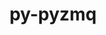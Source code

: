 ---
title: "py-pyzmq"
layout: cache
categories: [package, develop]
meta: {"compilers": ["gcc@11.1.0", "gcc@11.4.0", "gcc@9.4.0", "intel-oneapi-compilers@2025.1.0"], "num_specs": 114, "num_specs_by_stack": {"data-vis-sdk": 12, "e4s": 37, "e4s-neoverse-v2": 37, "e4s-neoverse_v1": 12, "e4s-oneapi": 11, "e4s-power": 5, "root": 114}, "oss": ["ubuntu20.04", "ubuntu22.04"], "platforms": ["linux"], "stacks": ["data-vis-sdk", "e4s", "e4s-neoverse-v2", "e4s-neoverse_v1", "e4s-oneapi", "e4s-power", "root"], "targets": ["neoverse_v1", "neoverse_v2", "ppc64le", "x86_64_v3"], "versions": ["17.1.2", "26.2.0"]}
spec_details: [{"compiler": "gcc@11.4.0", "hash": "2aina4bdwgfiwrukkw7th7qi44r7qwib", "os": "ubuntu22.04", "platform": "linux", "size": "-", "stacks": ["e4s", "root"], "target": "x86_64_v3", "variants": ["build_system=python_pip"], "versions": ["17.1.2"]}, {"compiler": "gcc@11.4.0", "hash": "2tabwygglg6hx7prpxkjxqmy35dxiruu", "os": "ubuntu22.04", "platform": "linux", "size": "-", "stacks": ["e4s", "root"], "target": "x86_64_v3", "variants": ["build_system=python_pip"], "versions": ["17.1.2"]}, {"compiler": "gcc@11.4.0", "hash": "2vd2x2rdp2bacmrbq5wunrhtws6dyjn6", "os": "ubuntu22.04", "platform": "linux", "size": "-", "stacks": ["e4s-neoverse-v2", "root"], "target": "neoverse_v2", "variants": ["build_system=python_pip"], "versions": ["26.2.0"]}, {"compiler": "gcc@11.4.0", "hash": "3scawm6hgjjj6u2iz6funfebfi26cu5a", "os": "ubuntu22.04", "platform": "linux", "size": "-", "stacks": ["e4s", "root"], "target": "x86_64_v3", "variants": ["build_system=python_pip"], "versions": ["26.2.0"]}, {"compiler": "gcc@9.4.0", "hash": "3ugiafbokcx6nlbud3jbcpdjyluckcir", "os": "ubuntu20.04", "platform": "linux", "size": "-", "stacks": ["e4s-power", "root"], "target": "ppc64le", "variants": ["build_system=python_pip"], "versions": ["26.2.0"]}, {"compiler": "gcc@11.4.0", "hash": "4257b5n5qjlgorn2lnycsjnpjdhe5da3", "os": "ubuntu22.04", "platform": "linux", "size": "-", "stacks": ["e4s-neoverse-v2", "root"], "target": "neoverse_v2", "variants": ["build_system=python_pip"], "versions": ["26.2.0"]}, {"compiler": "gcc@11.4.0", "hash": "42rcrwpy6oiimc7qcvbzpgpj6fscyi4u", "os": "ubuntu22.04", "platform": "linux", "size": "-", "stacks": ["e4s", "root"], "target": "x86_64_v3", "variants": ["build_system=python_pip"], "versions": ["26.2.0"]}, {"compiler": "gcc@11.4.0", "hash": "4b56cp7l7eghndepvptjp7kwwt67rfjk", "os": "ubuntu22.04", "platform": "linux", "size": "-", "stacks": ["e4s-neoverse-v2", "root"], "target": "neoverse_v2", "variants": ["build_system=python_pip"], "versions": ["26.2.0"]}, {"compiler": "gcc@11.4.0", "hash": "4eik4cmf4zmbefhkskbgsavjsrlxtbmb", "os": "ubuntu22.04", "platform": "linux", "size": "-", "stacks": ["e4s-neoverse-v2", "root"], "target": "neoverse_v2", "variants": ["build_system=python_pip"], "versions": ["17.1.2"]}, {"compiler": "gcc@11.4.0", "hash": "5dyulc4cxj2dscjch6gj26rkh24xlc7a", "os": "ubuntu22.04", "platform": "linux", "size": "-", "stacks": ["e4s-neoverse_v1", "root"], "target": "neoverse_v1", "variants": ["build_system=python_pip"], "versions": ["26.2.0"]}, {"compiler": "gcc@11.4.0", "hash": "5e2m2pgs2kr7ubgzjincoiwbedccsmqm", "os": "ubuntu22.04", "platform": "linux", "size": "-", "stacks": ["e4s", "root"], "target": "x86_64_v3", "variants": ["build_system=python_pip"], "versions": ["26.2.0"]}, {"compiler": "gcc@11.4.0", "hash": "5f54tcur2lsf4bda6fdpqik5y4rlvtag", "os": "ubuntu22.04", "platform": "linux", "size": "-", "stacks": ["e4s-neoverse_v1", "root"], "target": "neoverse_v1", "variants": ["build_system=python_pip"], "versions": ["26.2.0"]}, {"compiler": "gcc@11.4.0", "hash": "5hrf3p4u5o7uatt5dowcleun4lvzcoik", "os": "ubuntu22.04", "platform": "linux", "size": "-", "stacks": ["e4s", "root"], "target": "x86_64_v3", "variants": ["build_system=python_pip"], "versions": ["26.2.0"]}, {"compiler": "gcc@11.4.0", "hash": "5ksksegb4n5do3bsqk3mq6vzwzbtnef5", "os": "ubuntu22.04", "platform": "linux", "size": "-", "stacks": ["e4s", "root"], "target": "x86_64_v3", "variants": ["build_system=python_pip"], "versions": ["17.1.2"]}, {"compiler": "gcc@11.4.0", "hash": "5l5ygt4tpd7zacchmoeprtm6ucgbfdla", "os": "ubuntu22.04", "platform": "linux", "size": "-", "stacks": ["e4s-neoverse-v2", "root"], "target": "neoverse_v2", "variants": ["build_system=python_pip"], "versions": ["17.1.2"]}, {"compiler": "gcc@11.1.0", "hash": "5v74ibqslezw3l73p2clhxst5ehe5aqx", "os": "ubuntu20.04", "platform": "linux", "size": "-", "stacks": ["data-vis-sdk", "root"], "target": "x86_64_v3", "variants": ["build_system=python_pip"], "versions": ["26.2.0"]}, {"compiler": "gcc@11.4.0", "hash": "6g4iq4jd5vybw7md6l3456pgis7xpvna", "os": "ubuntu22.04", "platform": "linux", "size": "-", "stacks": ["e4s", "root"], "target": "x86_64_v3", "variants": ["build_system=python_pip"], "versions": ["17.1.2"]}, {"compiler": "gcc@9.4.0", "hash": "6rc7b2mvg7y5anyvrrp7c3hvrbr3wvxd", "os": "ubuntu20.04", "platform": "linux", "size": "-", "stacks": ["e4s-power", "root"], "target": "ppc64le", "variants": ["build_system=python_pip"], "versions": ["17.1.2"]}, {"compiler": "gcc@11.4.0", "hash": "6wz4uhxogyl5eoquyzdep23aac2s63bu", "os": "ubuntu22.04", "platform": "linux", "size": "-", "stacks": ["e4s", "root"], "target": "x86_64_v3", "variants": ["build_system=python_pip"], "versions": ["26.2.0"]}, {"compiler": "gcc@11.4.0", "hash": "75zyy6cfygc6635wnz6ofy33ucbaywra", "os": "ubuntu22.04", "platform": "linux", "size": "-", "stacks": ["e4s-neoverse_v1", "root"], "target": "neoverse_v1", "variants": ["build_system=python_pip"], "versions": ["17.1.2"]}, {"compiler": "gcc@11.4.0", "hash": "7eib54spqogialkl35p7ttkrgam7d2ax", "os": "ubuntu22.04", "platform": "linux", "size": "-", "stacks": ["e4s-neoverse-v2", "root"], "target": "neoverse_v2", "variants": ["build_system=python_pip"], "versions": ["26.2.0"]}, {"compiler": "gcc@11.4.0", "hash": "7q4e4tqpak3iyk5oayxemsea57xc54xr", "os": "ubuntu22.04", "platform": "linux", "size": "-", "stacks": ["e4s-neoverse_v1", "root"], "target": "neoverse_v1", "variants": ["build_system=python_pip"], "versions": ["26.2.0"]}, {"compiler": "gcc@11.4.0", "hash": "7txdnnqmj36dx5cxckyto46wqmhpvphg", "os": "ubuntu22.04", "platform": "linux", "size": "-", "stacks": ["e4s-neoverse-v2", "root"], "target": "neoverse_v2", "variants": ["build_system=python_pip"], "versions": ["26.2.0"]}, {"compiler": "gcc@11.4.0", "hash": "atrq36ama6u2jhvk6kg3q463vion4vpv", "os": "ubuntu22.04", "platform": "linux", "size": "-", "stacks": ["e4s", "root"], "target": "x86_64_v3", "variants": ["build_system=python_pip"], "versions": ["26.2.0"]}, {"compiler": "intel-oneapi-compilers@2025.1.0", "hash": "bte6sq2mg3mih22cmrdnyvl6cmxnlf77", "os": "ubuntu22.04", "platform": "linux", "size": "-", "stacks": ["e4s-oneapi", "root"], "target": "x86_64_v3", "variants": ["build_system=python_pip"], "versions": ["17.1.2"]}, {"compiler": "gcc@11.1.0", "hash": "btij3md3qsclr7losaf5hxs7kuppexri", "os": "ubuntu20.04", "platform": "linux", "size": "-", "stacks": ["data-vis-sdk", "root"], "target": "x86_64_v3", "variants": ["build_system=python_pip"], "versions": ["26.2.0"]}, {"compiler": "intel-oneapi-compilers@2025.1.0", "hash": "d3ghyatlaiv44m46cyjbhrnugdyxns66", "os": "ubuntu22.04", "platform": "linux", "size": "-", "stacks": ["e4s-oneapi", "root"], "target": "x86_64_v3", "variants": ["build_system=python_pip"], "versions": ["17.1.2"]}, {"compiler": "gcc@11.4.0", "hash": "dj6tmz4hm6loengcsedpj67i2xergivh", "os": "ubuntu22.04", "platform": "linux", "size": "-", "stacks": ["e4s-neoverse-v2", "root"], "target": "neoverse_v2", "variants": ["build_system=python_pip"], "versions": ["26.2.0"]}, {"compiler": "gcc@11.4.0", "hash": "do36s2wjelsmzekkwi2x7sxdmhaabztj", "os": "ubuntu22.04", "platform": "linux", "size": "-", "stacks": ["e4s", "root"], "target": "x86_64_v3", "variants": ["build_system=python_pip"], "versions": ["26.2.0"]}, {"compiler": "gcc@11.4.0", "hash": "dxrgojflo5ky5kpkb4zgxovygly6segn", "os": "ubuntu22.04", "platform": "linux", "size": "-", "stacks": ["e4s", "root"], "target": "x86_64_v3", "variants": ["build_system=python_pip"], "versions": ["17.1.2"]}, {"compiler": "gcc@11.4.0", "hash": "ehb2quaeghhtusvk753lup3u3ze67mrh", "os": "ubuntu22.04", "platform": "linux", "size": "-", "stacks": ["e4s-neoverse-v2", "root"], "target": "neoverse_v2", "variants": ["build_system=python_pip"], "versions": ["26.2.0"]}, {"compiler": "gcc@11.4.0", "hash": "eitwzonexlucefuy72rujdzz4yxfffzd", "os": "ubuntu22.04", "platform": "linux", "size": "-", "stacks": ["e4s", "root"], "target": "x86_64_v3", "variants": ["build_system=python_pip"], "versions": ["26.2.0"]}, {"compiler": "intel-oneapi-compilers@2025.1.0", "hash": "f72tj2bxhsgxidr5332rwf4ceczu4k4p", "os": "ubuntu22.04", "platform": "linux", "size": "-", "stacks": ["e4s-oneapi", "root"], "target": "x86_64_v3", "variants": ["build_system=python_pip"], "versions": ["17.1.2"]}, {"compiler": "gcc@11.4.0", "hash": "fj6jdppl7cmrp3m7bcougpcyqwyznjts", "os": "ubuntu22.04", "platform": "linux", "size": "-", "stacks": ["e4s", "root"], "target": "x86_64_v3", "variants": ["build_system=python_pip"], "versions": ["17.1.2"]}, {"compiler": "gcc@11.4.0", "hash": "fp32mgewfiie2stseyrkviqpnxi6ul6f", "os": "ubuntu22.04", "platform": "linux", "size": "-", "stacks": ["e4s", "root"], "target": "x86_64_v3", "variants": ["build_system=python_pip"], "versions": ["26.2.0"]}, {"compiler": "intel-oneapi-compilers@2025.1.0", "hash": "fukryxttkfapvidav5n5nphekmnaatrf", "os": "ubuntu22.04", "platform": "linux", "size": "-", "stacks": ["e4s-oneapi", "root"], "target": "x86_64_v3", "variants": ["build_system=python_pip"], "versions": ["17.1.2"]}, {"compiler": "gcc@9.4.0", "hash": "ged2bvyxb5cgzlngbrlkiwtkbz4ztsm6", "os": "ubuntu20.04", "platform": "linux", "size": "-", "stacks": ["e4s-power", "root"], "target": "ppc64le", "variants": ["build_system=python_pip"], "versions": ["26.2.0"]}, {"compiler": "gcc@11.1.0", "hash": "goyh4eqib2hg5mqaqvoc7lmkepdieoqp", "os": "ubuntu20.04", "platform": "linux", "size": "-", "stacks": ["data-vis-sdk", "root"], "target": "x86_64_v3", "variants": ["build_system=python_pip"], "versions": ["26.2.0"]}, {"compiler": "gcc@11.4.0", "hash": "hdusrm5ofgymocfeia3nvtraefedfd27", "os": "ubuntu22.04", "platform": "linux", "size": "-", "stacks": ["e4s", "root"], "target": "x86_64_v3", "variants": ["build_system=python_pip"], "versions": ["26.2.0"]}, {"compiler": "intel-oneapi-compilers@2025.1.0", "hash": "htkrskt4rz2gkgfsvlxsbhwc6wuxomqj", "os": "ubuntu22.04", "platform": "linux", "size": "-", "stacks": ["e4s-oneapi", "root"], "target": "x86_64_v3", "variants": ["build_system=python_pip"], "versions": ["17.1.2"]}, {"compiler": "gcc@11.4.0", "hash": "hux7r4okhanoscqxl457sqxi76l446aa", "os": "ubuntu22.04", "platform": "linux", "size": "-", "stacks": ["e4s-neoverse-v2", "root"], "target": "neoverse_v2", "variants": ["build_system=python_pip"], "versions": ["17.1.2"]}, {"compiler": "gcc@9.4.0", "hash": "huzllifuec2taogszphkeoamwahsvveg", "os": "ubuntu20.04", "platform": "linux", "size": "-", "stacks": ["e4s-power", "root"], "target": "ppc64le", "variants": ["build_system=python_pip"], "versions": ["26.2.0"]}, {"compiler": "gcc@11.4.0", "hash": "iotbec4mftahg4qjq73mbpnp6kbne7y3", "os": "ubuntu22.04", "platform": "linux", "size": "-", "stacks": ["e4s-neoverse-v2", "root"], "target": "neoverse_v2", "variants": ["build_system=python_pip"], "versions": ["26.2.0"]}, {"compiler": "intel-oneapi-compilers@2025.1.0", "hash": "iqgnp4icest2iyfefle33iyxt3r7elfx", "os": "ubuntu22.04", "platform": "linux", "size": "-", "stacks": ["e4s-oneapi", "root"], "target": "x86_64_v3", "variants": ["build_system=python_pip"], "versions": ["17.1.2"]}, {"compiler": "intel-oneapi-compilers@2025.1.0", "hash": "itoqkckpnlcfiueid4os6ajhhzaxesaj", "os": "ubuntu22.04", "platform": "linux", "size": "-", "stacks": ["e4s-oneapi", "root"], "target": "x86_64_v3", "variants": ["build_system=python_pip"], "versions": ["17.1.2"]}, {"compiler": "gcc@11.4.0", "hash": "iycofr6mf2arpgdz5hsocmycueztgxoq", "os": "ubuntu22.04", "platform": "linux", "size": "-", "stacks": ["e4s-neoverse_v1", "root"], "target": "neoverse_v1", "variants": ["build_system=python_pip"], "versions": ["26.2.0"]}, {"compiler": "gcc@11.1.0", "hash": "j3aqiayg5vwquxcy2kkzrso67eg2nzc3", "os": "ubuntu20.04", "platform": "linux", "size": "-", "stacks": ["data-vis-sdk", "root"], "target": "x86_64_v3", "variants": ["build_system=python_pip"], "versions": ["26.2.0"]}, {"compiler": "gcc@11.1.0", "hash": "jlv4asskfjxgrok2djpr4focth57gnef", "os": "ubuntu20.04", "platform": "linux", "size": "-", "stacks": ["data-vis-sdk", "root"], "target": "x86_64_v3", "variants": ["build_system=python_pip"], "versions": ["26.2.0"]}, {"compiler": "gcc@11.4.0", "hash": "jrbab7mobcfcwjse4ovdp62jcqs4dn3e", "os": "ubuntu22.04", "platform": "linux", "size": "-", "stacks": ["e4s-neoverse_v1", "root"], "target": "neoverse_v1", "variants": ["build_system=python_pip"], "versions": ["17.1.2"]}, {"compiler": "gcc@11.4.0", "hash": "jtu2mk5zp3ncty4h67pmbolpaatsqjxu", "os": "ubuntu22.04", "platform": "linux", "size": "-", "stacks": ["e4s-neoverse-v2", "root"], "target": "neoverse_v2", "variants": ["build_system=python_pip"], "versions": ["17.1.2"]}, {"compiler": "gcc@11.4.0", "hash": "jtzpwzcz4sacpt5h6nzdb2daoctmudts", "os": "ubuntu22.04", "platform": "linux", "size": "-", "stacks": ["e4s-neoverse-v2", "root"], "target": "neoverse_v2", "variants": ["build_system=python_pip"], "versions": ["26.2.0"]}, {"compiler": "gcc@11.1.0", "hash": "jyitd24wfoxgfkg6xpmcnd4c75rbrz55", "os": "ubuntu20.04", "platform": "linux", "size": "-", "stacks": ["data-vis-sdk", "root"], "target": "x86_64_v3", "variants": ["build_system=python_pip"], "versions": ["26.2.0"]}, {"compiler": "intel-oneapi-compilers@2025.1.0", "hash": "kai7pok3scn4plygotgcksvs2qur6op6", "os": "ubuntu22.04", "platform": "linux", "size": "-", "stacks": ["e4s-oneapi", "root"], "target": "x86_64_v3", "variants": ["build_system=python_pip"], "versions": ["17.1.2"]}, {"compiler": "gcc@11.4.0", "hash": "kgqrq3sllg7x7xy2nl67ygwognz3ztgp", "os": "ubuntu22.04", "platform": "linux", "size": "-", "stacks": ["e4s-neoverse-v2", "root"], "target": "neoverse_v2", "variants": ["build_system=python_pip"], "versions": ["26.2.0"]}, {"compiler": "gcc@11.4.0", "hash": "kipv4sk2ufdn3o2uak4e5g2ooiq64y42", "os": "ubuntu22.04", "platform": "linux", "size": "-", "stacks": ["e4s-neoverse-v2", "root"], "target": "neoverse_v2", "variants": ["build_system=python_pip"], "versions": ["26.2.0"]}, {"compiler": "gcc@11.4.0", "hash": "klbkillbcvxsdqpcbmuvkqsrbh2pstpa", "os": "ubuntu22.04", "platform": "linux", "size": "-", "stacks": ["e4s-neoverse-v2", "root"], "target": "neoverse_v2", "variants": ["build_system=python_pip"], "versions": ["26.2.0"]}, {"compiler": "gcc@11.4.0", "hash": "kp5m2ghlmhv4xfvehisljlbwlclww3xu", "os": "ubuntu22.04", "platform": "linux", "size": "-", "stacks": ["e4s-neoverse-v2", "root"], "target": "neoverse_v2", "variants": ["build_system=python_pip"], "versions": ["17.1.2"]}, {"compiler": "gcc@11.4.0", "hash": "ksau2a2az5nluubyaw2e7slmbxa733ap", "os": "ubuntu22.04", "platform": "linux", "size": "-", "stacks": ["e4s-neoverse-v2", "root"], "target": "neoverse_v2", "variants": ["build_system=python_pip"], "versions": ["26.2.0"]}, {"compiler": "gcc@11.4.0", "hash": "l5szrxxxgt4opipxzsdcsglq4c3ssraa", "os": "ubuntu22.04", "platform": "linux", "size": "-", "stacks": ["e4s", "root"], "target": "x86_64_v3", "variants": ["build_system=python_pip"], "versions": ["17.1.2"]}, {"compiler": "gcc@11.4.0", "hash": "l6sbukacayrsdumaryerc36dwblxetas", "os": "ubuntu22.04", "platform": "linux", "size": "-", "stacks": ["e4s", "root"], "target": "x86_64_v3", "variants": ["build_system=python_pip"], "versions": ["26.2.0"]}, {"compiler": "gcc@11.4.0", "hash": "lg2y3iwhsngszzfmoob55f52ka4kk3uv", "os": "ubuntu22.04", "platform": "linux", "size": "-", "stacks": ["e4s", "root"], "target": "x86_64_v3", "variants": ["build_system=python_pip"], "versions": ["17.1.2"]}, {"compiler": "gcc@11.4.0", "hash": "ljkjwiwpgrnmh2kzw5iln3wg7oiplrnz", "os": "ubuntu22.04", "platform": "linux", "size": "-", "stacks": ["e4s-neoverse-v2", "root"], "target": "neoverse_v2", "variants": ["build_system=python_pip"], "versions": ["17.1.2"]}, {"compiler": "gcc@11.4.0", "hash": "loupt5ji2lh4a3gge43cst5g5yc22wkh", "os": "ubuntu22.04", "platform": "linux", "size": "-", "stacks": ["e4s-neoverse_v1", "root"], "target": "neoverse_v1", "variants": ["build_system=python_pip"], "versions": ["17.1.2"]}, {"compiler": "gcc@11.4.0", "hash": "luysefwz45rcgpex37wlesnfoit7wxrr", "os": "ubuntu22.04", "platform": "linux", "size": "-", "stacks": ["e4s", "root"], "target": "x86_64_v3", "variants": ["build_system=python_pip"], "versions": ["26.2.0"]}, {"compiler": "gcc@11.1.0", "hash": "lvxa4nq2eqflanxca7n3w7smq3hh4xir", "os": "ubuntu20.04", "platform": "linux", "size": "-", "stacks": ["data-vis-sdk", "root"], "target": "x86_64_v3", "variants": ["build_system=python_pip"], "versions": ["26.2.0"]}, {"compiler": "gcc@11.4.0", "hash": "m2d7im6u5ixnbwgk7bzr3yuz3nowcmri", "os": "ubuntu22.04", "platform": "linux", "size": "-", "stacks": ["e4s", "root"], "target": "x86_64_v3", "variants": ["build_system=python_pip"], "versions": ["26.2.0"]}, {"compiler": "gcc@11.4.0", "hash": "m674ypquq5nh6mnabifembylp73nwobs", "os": "ubuntu22.04", "platform": "linux", "size": "-", "stacks": ["e4s-neoverse-v2", "root"], "target": "neoverse_v2", "variants": ["build_system=python_pip"], "versions": ["26.2.0"]}, {"compiler": "gcc@11.1.0", "hash": "mrj72hbjx6bojk7sjl3rdb7ebaytfisy", "os": "ubuntu20.04", "platform": "linux", "size": "-", "stacks": ["data-vis-sdk", "root"], "target": "x86_64_v3", "variants": ["build_system=python_pip"], "versions": ["26.2.0"]}, {"compiler": "gcc@9.4.0", "hash": "nnbnuj73dgc6635bzrj3wd5mk2q4lq6m", "os": "ubuntu20.04", "platform": "linux", "size": "-", "stacks": ["e4s-power", "root"], "target": "ppc64le", "variants": ["build_system=python_pip"], "versions": ["26.2.0"]}, {"compiler": "gcc@11.4.0", "hash": "nq2yce6as32cjulykgpkncc2gwfilq2h", "os": "ubuntu22.04", "platform": "linux", "size": "-", "stacks": ["e4s-neoverse-v2", "root"], "target": "neoverse_v2", "variants": ["build_system=python_pip"], "versions": ["26.2.0"]}, {"compiler": "gcc@11.4.0", "hash": "nvdq6cgd7e5src7nu26n7cy356pepx63", "os": "ubuntu22.04", "platform": "linux", "size": "-", "stacks": ["e4s", "root"], "target": "x86_64_v3", "variants": ["build_system=python_pip"], "versions": ["26.2.0"]}, {"compiler": "gcc@11.4.0", "hash": "nxvjcyy6f3psrtwy4lweim4uavjelcmo", "os": "ubuntu22.04", "platform": "linux", "size": "-", "stacks": ["e4s", "root"], "target": "x86_64_v3", "variants": ["build_system=python_pip"], "versions": ["26.2.0"]}, {"compiler": "gcc@11.4.0", "hash": "nz4azz4g7lwurlyfdufmzvznldv72bt7", "os": "ubuntu22.04", "platform": "linux", "size": "-", "stacks": ["e4s", "root"], "target": "x86_64_v3", "variants": ["build_system=python_pip"], "versions": ["26.2.0"]}, {"compiler": "gcc@11.4.0", "hash": "ocawmcmpqtzxdylyq74pkvik2nfsdrz3", "os": "ubuntu22.04", "platform": "linux", "size": "-", "stacks": ["e4s-neoverse-v2", "root"], "target": "neoverse_v2", "variants": ["build_system=python_pip"], "versions": ["26.2.0"]}, {"compiler": "gcc@11.4.0", "hash": "p5v75hlpgrra55babfegbvl2zdzczrbn", "os": "ubuntu22.04", "platform": "linux", "size": "-", "stacks": ["e4s", "root"], "target": "x86_64_v3", "variants": ["build_system=python_pip"], "versions": ["26.2.0"]}, {"compiler": "gcc@11.1.0", "hash": "paqioexglbbqkfyckmqc5seu45e3yui6", "os": "ubuntu20.04", "platform": "linux", "size": "-", "stacks": ["data-vis-sdk", "root"], "target": "x86_64_v3", "variants": ["build_system=python_pip"], "versions": ["26.2.0"]}, {"compiler": "gcc@11.4.0", "hash": "pe5da4tvzc3s3agzuus3tolvpyfrrp7t", "os": "ubuntu22.04", "platform": "linux", "size": "-", "stacks": ["e4s", "root"], "target": "x86_64_v3", "variants": ["build_system=python_pip"], "versions": ["26.2.0"]}, {"compiler": "gcc@11.4.0", "hash": "pfk2552nayt2ftrh5ekmir7m3osbbxpm", "os": "ubuntu22.04", "platform": "linux", "size": "-", "stacks": ["e4s", "root"], "target": "x86_64_v3", "variants": ["build_system=python_pip"], "versions": ["26.2.0"]}, {"compiler": "gcc@11.4.0", "hash": "pocy2qdxfvdvwg4l3mx3d4f4w3fzr223", "os": "ubuntu22.04", "platform": "linux", "size": "-", "stacks": ["e4s-neoverse_v1", "root"], "target": "neoverse_v1", "variants": ["build_system=python_pip"], "versions": ["26.2.0"]}, {"compiler": "gcc@11.4.0", "hash": "pv3dc7h2vpx2rgjplho7baeg5wdlxhl4", "os": "ubuntu22.04", "platform": "linux", "size": "-", "stacks": ["e4s", "root"], "target": "x86_64_v3", "variants": ["build_system=python_pip"], "versions": ["26.2.0"]}, {"compiler": "gcc@11.4.0", "hash": "q2geuflso3qs7bxynijbvxlyszewpaqa", "os": "ubuntu22.04", "platform": "linux", "size": "-", "stacks": ["e4s-neoverse_v1", "root"], "target": "neoverse_v1", "variants": ["build_system=python_pip"], "versions": ["26.2.0"]}, {"compiler": "gcc@11.4.0", "hash": "q63ymppv4xf56yz7sz6zxuzzfubyiecq", "os": "ubuntu22.04", "platform": "linux", "size": "-", "stacks": ["e4s", "root"], "target": "x86_64_v3", "variants": ["build_system=python_pip"], "versions": ["17.1.2"]}, {"compiler": "gcc@11.4.0", "hash": "qhaaks7lt6737iq4xhbra24e6ylxpgjw", "os": "ubuntu22.04", "platform": "linux", "size": "-", "stacks": ["e4s-neoverse-v2", "root"], "target": "neoverse_v2", "variants": ["build_system=python_pip"], "versions": ["26.2.0"]}, {"compiler": "gcc@11.4.0", "hash": "rafwgwqqes623xchrfifsb3pppvmdzw6", "os": "ubuntu22.04", "platform": "linux", "size": "-", "stacks": ["e4s-neoverse-v2", "root"], "target": "neoverse_v2", "variants": ["build_system=python_pip"], "versions": ["26.2.0"]}, {"compiler": "gcc@11.4.0", "hash": "rphzivmvujbseeohjmjymm5wtkivakin", "os": "ubuntu22.04", "platform": "linux", "size": "-", "stacks": ["e4s-neoverse_v1", "root"], "target": "neoverse_v1", "variants": ["build_system=python_pip"], "versions": ["26.2.0"]}, {"compiler": "gcc@11.4.0", "hash": "seydwvhluy4rmjzw2t2vf5vof2pxtb5z", "os": "ubuntu22.04", "platform": "linux", "size": "-", "stacks": ["e4s", "root"], "target": "x86_64_v3", "variants": ["build_system=python_pip"], "versions": ["26.2.0"]}, {"compiler": "gcc@11.4.0", "hash": "sji6t6emvhijlrcxm3tzgza2ngowqnsj", "os": "ubuntu22.04", "platform": "linux", "size": "-", "stacks": ["e4s-neoverse-v2", "root"], "target": "neoverse_v2", "variants": ["build_system=python_pip"], "versions": ["17.1.2"]}, {"compiler": "gcc@11.4.0", "hash": "sk75iv4lw5ekvagjmw2gx22uun5d7erb", "os": "ubuntu22.04", "platform": "linux", "size": "-", "stacks": ["e4s-neoverse-v2", "root"], "target": "neoverse_v2", "variants": ["build_system=python_pip"], "versions": ["26.2.0"]}, {"compiler": "gcc@11.4.0", "hash": "ssvcodpyhkakredry4n66krxk5koasrm", "os": "ubuntu22.04", "platform": "linux", "size": "-", "stacks": ["e4s-neoverse-v2", "root"], "target": "neoverse_v2", "variants": ["build_system=python_pip"], "versions": ["26.2.0"]}, {"compiler": "gcc@11.4.0", "hash": "stcnnxvp3vrwedwy7jsgdo4rjavsjt3w", "os": "ubuntu22.04", "platform": "linux", "size": "-", "stacks": ["e4s-neoverse-v2", "root"], "target": "neoverse_v2", "variants": ["build_system=python_pip"], "versions": ["17.1.2"]}, {"compiler": "gcc@11.4.0", "hash": "swkd4t7gdsafjlj6fjnjhf532yvatihv", "os": "ubuntu22.04", "platform": "linux", "size": "-", "stacks": ["e4s", "root"], "target": "x86_64_v3", "variants": ["build_system=python_pip"], "versions": ["17.1.2"]}, {"compiler": "gcc@11.4.0", "hash": "t6ovccdyvzmfcccyh6e53riucwl5hvgk", "os": "ubuntu22.04", "platform": "linux", "size": "-", "stacks": ["e4s", "root"], "target": "x86_64_v3", "variants": ["build_system=python_pip"], "versions": ["26.2.0"]}, {"compiler": "gcc@11.4.0", "hash": "vftn3yeyuchn4xw3jdp2ugrv3kyhdbrx", "os": "ubuntu22.04", "platform": "linux", "size": "-", "stacks": ["e4s", "root"], "target": "x86_64_v3", "variants": ["build_system=python_pip"], "versions": ["26.2.0"]}, {"compiler": "gcc@11.4.0", "hash": "vqmiwxjtxiz6dqmlojm7ogmpfftplgkk", "os": "ubuntu22.04", "platform": "linux", "size": "-", "stacks": ["e4s-neoverse-v2", "root"], "target": "neoverse_v2", "variants": ["build_system=python_pip"], "versions": ["26.2.0"]}, {"compiler": "gcc@11.4.0", "hash": "vr7sdn4cx6o6lqp5m3g3au43pnnkim7q", "os": "ubuntu22.04", "platform": "linux", "size": "-", "stacks": ["e4s-neoverse-v2", "root"], "target": "neoverse_v2", "variants": ["build_system=python_pip"], "versions": ["26.2.0"]}, {"compiler": "gcc@11.1.0", "hash": "whpqla2476nxpmczlgyz562pibrp73ft", "os": "ubuntu20.04", "platform": "linux", "size": "-", "stacks": ["data-vis-sdk", "root"], "target": "x86_64_v3", "variants": ["build_system=python_pip"], "versions": ["26.2.0"]}, {"compiler": "gcc@11.4.0", "hash": "wulp5uwm752v5r7x4q4gesjexvjc3lud", "os": "ubuntu22.04", "platform": "linux", "size": "-", "stacks": ["e4s", "root"], "target": "x86_64_v3", "variants": ["build_system=python_pip"], "versions": ["26.2.0"]}, {"compiler": "gcc@11.1.0", "hash": "wv7zhigx5idzrjnbfakgrdxtsp7fz3au", "os": "ubuntu20.04", "platform": "linux", "size": "-", "stacks": ["data-vis-sdk", "root"], "target": "x86_64_v3", "variants": ["build_system=python_pip"], "versions": ["26.2.0"]}, {"compiler": "gcc@11.4.0", "hash": "x4yunfzjfhftwpibxsfrvorf55clanri", "os": "ubuntu22.04", "platform": "linux", "size": "-", "stacks": ["e4s-neoverse-v2", "root"], "target": "neoverse_v2", "variants": ["build_system=python_pip"], "versions": ["26.2.0"]}, {"compiler": "intel-oneapi-compilers@2025.1.0", "hash": "xcwr3lr4agmgmhvtzrj7wrnpk3inpwmo", "os": "ubuntu22.04", "platform": "linux", "size": "-", "stacks": ["e4s-oneapi", "root"], "target": "x86_64_v3", "variants": ["build_system=python_pip"], "versions": ["17.1.2"]}, {"compiler": "intel-oneapi-compilers@2025.1.0", "hash": "xhirlsaslsjopqvyhgivg5s6qsve6sjt", "os": "ubuntu22.04", "platform": "linux", "size": "-", "stacks": ["e4s-oneapi", "root"], "target": "x86_64_v3", "variants": ["build_system=python_pip"], "versions": ["17.1.2"]}, {"compiler": "gcc@11.4.0", "hash": "xmlqqzmm23oyzbhthi545bn6q72qokkn", "os": "ubuntu22.04", "platform": "linux", "size": "-", "stacks": ["e4s-neoverse-v2", "root"], "target": "neoverse_v2", "variants": ["build_system=python_pip"], "versions": ["26.2.0"]}, {"compiler": "gcc@11.4.0", "hash": "xr2pianghrnyty52bifp32owm2davqsr", "os": "ubuntu22.04", "platform": "linux", "size": "-", "stacks": ["e4s-neoverse-v2", "root"], "target": "neoverse_v2", "variants": ["build_system=python_pip"], "versions": ["17.1.2"]}, {"compiler": "gcc@11.4.0", "hash": "y6727b33s37pvj6hqk4xjucztyrlvpir", "os": "ubuntu22.04", "platform": "linux", "size": "-", "stacks": ["e4s", "root"], "target": "x86_64_v3", "variants": ["build_system=python_pip"], "versions": ["26.2.0"]}, {"compiler": "gcc@11.1.0", "hash": "ycxj4l23tskwm2ffokf7vlfsmu52mqqu", "os": "ubuntu20.04", "platform": "linux", "size": "-", "stacks": ["data-vis-sdk", "root"], "target": "x86_64_v3", "variants": ["build_system=python_pip"], "versions": ["26.2.0"]}, {"compiler": "gcc@11.4.0", "hash": "yfrd6mkdcrxvzuoqnrbcesxmwpwk35ai", "os": "ubuntu22.04", "platform": "linux", "size": "-", "stacks": ["e4s", "root"], "target": "x86_64_v3", "variants": ["build_system=python_pip"], "versions": ["17.1.2"]}, {"compiler": "gcc@11.4.0", "hash": "yianrp3erynssd5i27ling6ywz3gqkts", "os": "ubuntu22.04", "platform": "linux", "size": "-", "stacks": ["e4s-neoverse-v2", "root"], "target": "neoverse_v2", "variants": ["build_system=python_pip"], "versions": ["17.1.2"]}, {"compiler": "gcc@11.4.0", "hash": "ynjkg4km6l53s75ixjqidpwt2uyu5rzp", "os": "ubuntu22.04", "platform": "linux", "size": "-", "stacks": ["e4s-neoverse_v1", "root"], "target": "neoverse_v1", "variants": ["build_system=python_pip"], "versions": ["26.2.0"]}, {"compiler": "gcc@11.4.0", "hash": "yxie3kalgwhgfklijahuqmsjqcwszley", "os": "ubuntu22.04", "platform": "linux", "size": "-", "stacks": ["e4s-neoverse-v2", "root"], "target": "neoverse_v2", "variants": ["build_system=python_pip"], "versions": ["17.1.2"]}, {"compiler": "intel-oneapi-compilers@2025.1.0", "hash": "yzfs7jq2wquzkjygepomctdlgj24ae4b", "os": "ubuntu22.04", "platform": "linux", "size": "-", "stacks": ["e4s-oneapi", "root"], "target": "x86_64_v3", "variants": ["build_system=python_pip"], "versions": ["17.1.2"]}, {"compiler": "gcc@11.4.0", "hash": "z6wnj7pqzx77slxnl4qhuaiffwaxxd6s", "os": "ubuntu22.04", "platform": "linux", "size": "-", "stacks": ["e4s", "root"], "target": "x86_64_v3", "variants": ["build_system=python_pip"], "versions": ["26.2.0"]}, {"compiler": "gcc@11.4.0", "hash": "zhncya7bkd2hcolwy6bfvwa43hpwdqrx", "os": "ubuntu22.04", "platform": "linux", "size": "-", "stacks": ["e4s-neoverse_v1", "root"], "target": "neoverse_v1", "variants": ["build_system=python_pip"], "versions": ["26.2.0"]}, {"compiler": "gcc@11.4.0", "hash": "zmelsiubi7i657ojnqahuwo6mo4o5cvr", "os": "ubuntu22.04", "platform": "linux", "size": "-", "stacks": ["e4s-neoverse-v2", "root"], "target": "neoverse_v2", "variants": ["build_system=python_pip"], "versions": ["26.2.0"]}, {"compiler": "gcc@11.4.0", "hash": "zzvwdueblw34ui3vw6nkq7hmma4uoget", "os": "ubuntu22.04", "platform": "linux", "size": "-", "stacks": ["e4s-neoverse-v2", "root"], "target": "neoverse_v2", "variants": ["build_system=python_pip"], "versions": ["26.2.0"]}]
---